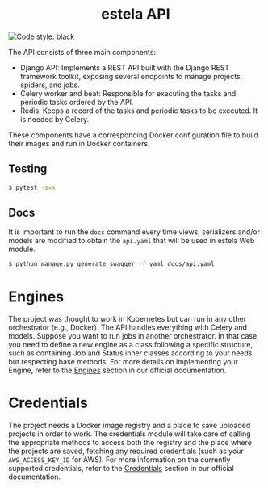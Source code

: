 <h1 align="center">estela API</h1>

[![Code style: black](https://img.shields.io/badge/code%20style-black-000000.svg)](https://github.com/psf/black)

The API consists of three main components:
- Django API: Implements a REST API built with the Django REST framework toolkit, exposing several endpoints to manage
    projects, spiders, and jobs.
- Celery worker and beat: Responsible for executing the tasks and periodic tasks ordered by the API.
- Redis: Keeps a record of the tasks and periodic tasks to be executed.  It is needed by Celery.

These components have a corresponding Docker configuration file to build their images and run in Docker containers.

<h2>Testing</h2>

```sh
$ pytest -svx
```

<h2>Docs</h2>

It is important to run the `docs` command every time views, serializers and/or models are modified to obtain the
`api.yaml` that will be used in estela Web module.

```sh
$ python manage.py generate_swagger -f yaml docs/api.yaml
```

<h1>Engines</h1>

The project was thought to work in Kubernetes but can run in any other orchestrator (e.g., Docker). The API handles
everything with Celery and models. Suppose you want to run jobs in another orchestrator. In that case, you need to
define a new engine as a class following a specific structure, such as containing Job and Status inner classes
according to your needs but respecting base methods. For more details on implementing your Engine, refer to the
[Engines](https://bitmaker.la/docs/bitmaker-cloud/api/engines.html) section in our official documentation.

<h1>Credentials</h1>

The project needs a Docker image registry and a place to save uploaded projects in order to work. The credentials
module will take care of calling the appropriate methods to access both the registry and the place where the projects
are saved, fetching any required credentials (such as your `AWS_ACCESS_KEY_ID` for AWS). For more information on the
currently supported credentials, refer to the [Credentials](https://bitmaker.la/docs/bitmaker-cloud/api/credentials.html)
section in our official documentation.
